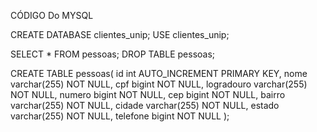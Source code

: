 CÓDIGO Do MYSQL

CREATE DATABASE clientes_unip;
USE clientes_unip;

SELECT * FROM pessoas;
DROP TABLE pessoas;

CREATE TABLE pessoas(
id int AUTO_INCREMENT PRIMARY KEY,
nome varchar(255) NOT NULL,
cpf bigint NOT NULL,
logradouro varchar(255) NOT NULL,
numero bigint NOT NULL,
cep bigint NOT NULL,
bairro varchar(255) NOT NULL,
cidade varchar(255) NOT NULL,
estado varchar(255) NOT NULL,
telefone bigint NOT NULL
);
